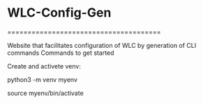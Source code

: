 # WLC-Config-Gen
======================================

Website that facilitates configuration of WLC by generation of CLI commands
Commands to get started

Create and activete venv: 

python3 -m venv myenv

source myenv/bin/activate


